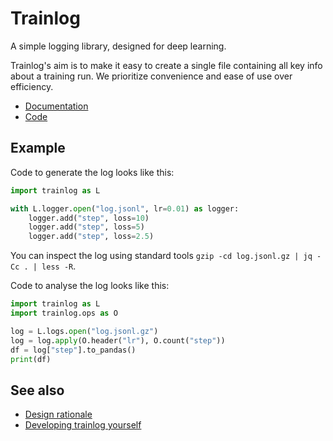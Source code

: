 # Trainlog

A simple logging library, designed for deep learning.

Trainlog's aim is to make it easy to create a single file containing all
key info about a training run. We prioritize convenience and ease of use
over efficiency.

 - [Documentation](https://douglasorr.github.io/TrainLog/latest/)
 - [Code](https://github.com/DouglasOrr/TrainLog)

## Example

Code to generate the log looks like this:

```python
import trainlog as L

with L.logger.open("log.jsonl", lr=0.01) as logger:
    logger.add("step", loss=10)
    logger.add("step", loss=5)
    logger.add("step", loss=2.5)
```

You can inspect the log using standard tools `gzip -cd log.jsonl.gz | jq -Cc . | less -R`.

Code to analyse the log looks like this:

```python
import trainlog as L
import trainlog.ops as O

log = L.logs.open("log.jsonl.gz")
log = log.apply(O.header("lr"), O.count("step"))
df = log["step"].to_pandas()
print(df)
```

## See also

 - [Design rationale](https://github.com/DouglasOrr/TrainLog/tree/master/doc/design.md)
 - [Developing trainlog yourself](https://github.com/DouglasOrr/TrainLog/tree/master/doc/development.md)
